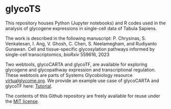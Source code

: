 # glycoTS

This repository houses Python (Jupyter notebooks) and R codes used in the analysis of glycogene expressions in single-cell data of Tabula Sapiens. 

The work is described in the following manuscript:
P. Chrysinas, S. Venkatesan, I. Ang, V. Ghosh, C. Chen, S. Neelamegham, and Rudiyanto Gunawan. Cell and tissue-specific glycosylation pathways informed by single-cell transcriptomics, _bioRxiv_ 559616, 2023

Two webtools, glycoCARTA and glycoTF, are available for exploring glycogene and glycopathway expression and transcriptional regulation. These webtools are parts of Systems Glycobiology resource [virtualglycome.org](https://www.virtualglycome.org). We provide an example use case of glycoCARTA and glycoTF here: [Tutorial](https://cabsel.github.io/glycoTS/).

The contents of this Github repository are freely available for reuse under the [MIT license](https://opensource.org/license/MIT). 
